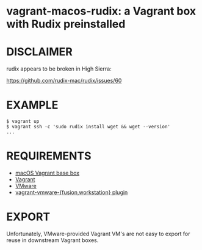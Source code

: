 # vagrant-macos-rudix: a Vagrant box with Rudix preinstalled

# DISCLAIMER

rudix appears to be broken in High Sierra:

https://github.com/rudix-mac/rudix/issues/60

# EXAMPLE

```console
$ vagrant up
$ vagrant ssh -c 'sudo rudix install wget && wget --version'
...
```

# REQUIREMENTS

* [macOS Vagrant base box](https://github.com/mcandre/packer-templates/tree/master/macos)
* [Vagrant](https://www.vagrantup.com)
* [VMware](https://www.vmware.com)
* [vagrant-vmware-{fusion,workstation} plugin](https://www.vagrantup.com/vmware/index.html)

# EXPORT

Unfortunately, VMware-provided Vagrant VM's are not easy to export for reuse in downstream Vagrant boxes.
